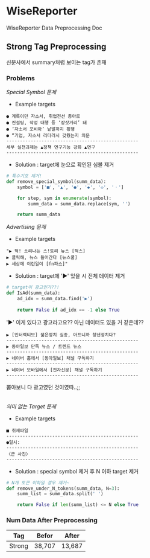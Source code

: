 # WiseReporter
WiseReporter Data Preprocessing Doc

## Strong Tag Preprocessing
신문사에서 summary처럼 보이는 tag가 존재

### Problems

*Special Symbol 문제* 
- Example targets

```
● 계륵이던 자소서, 취업전선 총아로
● 컨설팅, 작성 대행 등 ‘장삿거리’ 돼
● ‘자소서 포비아’ 낱말까지 횡행
● “기업, 자소서 리터러시 갖췄는지 의문
-------------------------------------------------
세부 실천과제는 ▲정책 연구기능 강화 ▲연구
-------------------------------------------------
```

- Solution : target에 눈으로 확인된 심볼 제거

```python
# 특수기호 제거!
def remove_special_symbol(summ_data):
    symbol = ['■', '▲', '●', '◆', '◇', 'ㆍ']

    for step, sym in enumerate(symbol):
        summ_data = summ_data.replace(sym, '')

    return summ_data
```

*Advertising 문제* <br>
- Example targets
```
"▶ 헉! 소리나는 스!토리 뉴스 [헉스]
▶ 클릭해, 뉴스 들어간다 [뉴스쿨]
▶ 세상에 이런일이 [fn파스]"
```
- Solution : target에 '▶' 있을 시 전체 데이터 제거
```python
# target이 광고인가??!
def IsAd(summ_data):
    ad_idx = summ_data.find('▶')
    
    return False if ad_idx == -1 else True
```

'▶' 이게 있다고 광고라고요?? 아닌 데이터도 있을 거 같은데??

```
▶ [인터랙티브] 젊은정치 실종, 아프니까 청년정치다?
-------------------------------------------------
▶ 동아일보 단독 뉴스 / 트렌드 뉴스
-------------------------------------------------
▶ 네이버 홈에서 [동아일보] 채널 구독하기
-------------------------------------------------
▶ 네이버 모바일에서 [전자신문] 채널 구독하기
-------------------------------------------------
```
뽑아보니 다 광고였던 것이였따..;; <br> <br>

*의미 없는 Target 문제* <br>
- Example targets
```
■ 취재파일
-------------------------------------------------
●일시:
-------------------------------------------------
〈큰 사진〉
-------------------------------------------------
```
- Solution : special symbol 제거 후 N 이하 target 제거
```python
# N개 토큰 이하일 경우 제거~
def remove_under_N_tokens(summ_data, N=3):
    summ_list = summ_data.split(' ')

    return False if len(summ_list) <= N else True
```
### Num Data After Preprocessing
|Tag|Befor|After|
|------|------|------|
|Strong|38,707|13,687|
